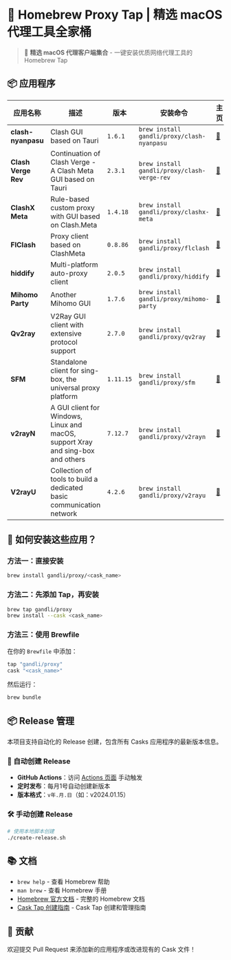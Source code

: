 # 🍺 Homebrew Proxy Tap | 精选 macOS 代理工具全家桶

> 🚀 **精选 macOS 代理客户端集合** - 一键安装优质网络代理工具的 Homebrew Tap

## 📦 应用程序

| 应用名称 | 描述 | 版本 | 安装命令 | 主页 |
|---------|------|------|----------|------|
| **clash-nyanpasu** | Clash GUI based on Tauri | `1.6.1` | `brew install gandli/proxy/clash-nyanpasu` | [🔗](https://github.com/LibNyanpasu/clash-nyanpasu) |
| **Clash Verge Rev** | Continuation of Clash Verge - A Clash Meta GUI based on Tauri | `2.3.1` | `brew install gandli/proxy/clash-verge-rev` | [🔗](https://clash-verge-rev.github.io/) |
| **ClashX Meta** | Rule-based custom proxy with GUI based on Clash.Meta | `1.4.18` | `brew install gandli/proxy/clashx-meta` | [🔗](https://github.com/MetaCubeX/ClashX.Meta) |
| **FlClash** | Proxy client based on ClashMeta | `0.8.86` | `brew install gandli/proxy/flclash` | [🔗](https://github.com/chen08209/FlClash) |
| **hiddify** | Multi-platform auto-proxy client | `2.0.5` | `brew install gandli/proxy/hiddify` | [🔗](https://hiddify.com/) |
| **Mihomo Party** | Another Mihomo GUI | `1.7.6` | `brew install gandli/proxy/mihomo-party` | [🔗](https://mihomo.party/) |
| **Qv2ray** | V2Ray GUI client with extensive protocol support | `2.7.0` | `brew install gandli/proxy/qv2ray` | [🔗](https://github.com/Qv2ray/Qv2ray) |
| **SFM** | Standalone client for sing-box, the universal proxy platform | `1.11.15` | `brew install gandli/proxy/sfm` | [🔗](https://sing-box.sagernet.org/) |
| **v2rayN** | A GUI client for Windows, Linux and macOS, support Xray and sing-box and others | `7.12.7` | `brew install gandli/proxy/v2rayn` | [🔗](https://github.com/2dust/v2rayN) |
| **V2rayU** | Collection of tools to build a dedicated basic communication network | `4.2.6` | `brew install gandli/proxy/v2rayu` | [🔗](https://github.com/yanue/V2rayU) |

## 🚀 如何安装这些应用？

### 方法一：直接安装

```bash
brew install gandli/proxy/<cask_name>
```

### 方法二：先添加 Tap，再安装

```bash
brew tap gandli/proxy
brew install --cask <cask_name>
```

### 方法三：使用 Brewfile

在你的 `Brewfile` 中添加：

```ruby
tap "gandli/proxy"
cask "<cask_name>"
```

然后运行：

```bash
brew bundle
```

## 📦 Release 管理

本项目支持自动化的 Release 创建，包含所有 Casks 应用程序的最新版本信息。

### 🤖 自动创建 Release

- **GitHub Actions**：访问 [Actions 页面](../../actions/workflows/create-release.yml) 手动触发
- **定时发布**：每月1号自动创建新版本
- **版本格式**：`v年.月.日`（如：v2024.01.15）

### 🛠️ 手动创建 Release

```bash
# 使用本地脚本创建
./create-release.sh
```

## 📚 文档

- `brew help` - 查看 Homebrew 帮助
- `man brew` - 查看 Homebrew 手册
- [Homebrew 官方文档](https://docs.brew.sh) - 完整的 Homebrew 文档
- [Cask Tap 创建指南](https://docs.brew.sh/Cask-Cookbook) - Cask Tap 创建和管理指南

## 🤝 贡献

欢迎提交 Pull Request 来添加新的应用程序或改进现有的 Cask 文件！
